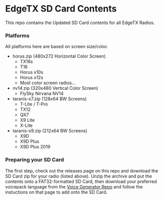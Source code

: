 # EdgeTX SD Card Contents

This repo contains the Updated SD Card contents for all EdgeTX Radios.

### Platforms

All platforms here are based on screen size/color. <br>

- horus.zip (480x272 Horizontal Color Screen)
    - TX16s
    - T16
    - Horus x10s
    - Horus x12s
    - Most color screen radios...
- nv14.zip (320x480 Vertical Color Screen)
    - FlySky Nirvana NV14
- taranis-x7.zip (128x64 BW Screens)
    - T-Lite / T-Pro
    - TX12
    - QX7
    - X9 Lite
    - X-Lite
- taranis-x9.zip (212x64 BW Screens)
    - X9D
    - X9D Plus
    - X9D Plus 2019

### Preparing your SD Card

The first step, check out the releases page on this repo and download the SD Card zip for your radio (listed above). Unzip the archive and put the contents onto a FAT32-formatted SD Card, then download your preferred voicepack language from the [Voice Generator Repo](https://github.com/EdgeTX/edgetx-sdcard-sounds/releases/tag/v2.4.0) and follow the instuctions on that page to add onto the SD Card.
